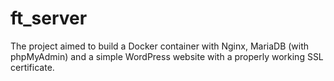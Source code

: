 # ft_server
The project aimed to build a Docker container with Nginx, MariaDB (with phpMyAdmin) and a simple WordPress website with a properly working SSL certificate.
